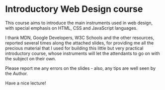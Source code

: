 # Introductory Web Design course

This course aims to introduce the main instruments used in web design, with special emphasis on HTML, CSS and JavaScript languages.

I thank MDN, Google Developers, W3C Schools and the other resources, reported several times along the attached slides, for providing me all the precious material that I used for building this little but very practical introductory course, whose instruments will let the attendants to go on with the subject on their own.

Please report me any errors on the slides - also, any tips are well seen by the Author.

Have a nice lecture!
